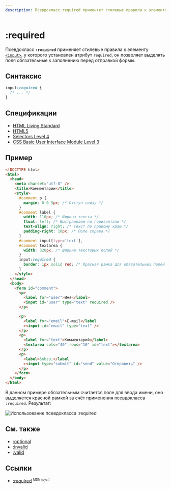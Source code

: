 ```yaml
---
description: Псевдокласс required применяет стилевые правила к элементу input, у которого установлен атрибут required
---
```


# :required

Псевдокласс **`:required`** применяет стилевые правила к элементу [`<input>`](/html/input/), у которого установлен атрибут `required`, он позволяет выделять поля обязательные к заполнению перед отправкой формы.

## Синтаксис

```css
input:required {
  /* ... */
}
```

## Спецификации

- [HTML Living Standard](https://html.spec.whatwg.org/multipage/semantics-other.html#selector-required)
- [HTML5](https://www.w3.org/TR/html50/disabled-elements.html#selector-required)
- [Selectors Level 4](https://drafts.csswg.org/selectors-4/#opt-pseudos)
- [CSS Basic User Interface Module Level 3](https://drafts.csswg.org/css-ui-3/#pseudo-required-value)

## Пример

```html
<!DOCTYPE html>
<html>
  <head>
    <meta charset="utf-8" />
    <title>Комментарии</title>
    <style>
      #comment p {
        margin: 0 0 5px; /* Отступ снизу */
      }
      #comment label {
        width: 110px; /* Ширина текста */
        float: left; /* Выстраиваем по горизонтали */
        text-align: right; /* Текст по правому краю */
        padding-right: 10px; /* Поле справа */
      }
      #comment input[type='text'],
      #comment textarea {
        width: 320px; /* Ширина текстовых полей */
      }
      input:required {
        border: 1px solid red; /* Красная рамка для обязательных полей */
      }
    </style>
  </head>
  <body>
    <form id="comment">
      <p>
        <label for="user">Имя</label>
        <input id="user" type="text" required />
      </p>

      <p>
        <label for="email">E-mail</label
        ><input id="email" type="text" />
      </p>
      <p>
        <label for="text">Комментарий</label>
        <textarea cols="40" rows="10" id="text"></textarea>
      </p>
      <p>
        <label>&nbsp;</label
        ><input type="submit" id="send" value="Отправить" />
      </p>
    </form>
  </body>
</html>
```

В данном примере обязательным считается поле для ввода имени, оно выделяется красной рамкой за счёт применения псевдокласса `:required`. Результат:

![Использование псевдокласса :required](css_required.png)

## См. также

- [:optional](optional.md)
- [:invalid](invalid.md)
- [:valid](valid.md)

## Ссылки

- [:required](https://developer.mozilla.org/ru/docs/Web/CSS/:required) <sup><small>MDN (рус.)</small></sup>
